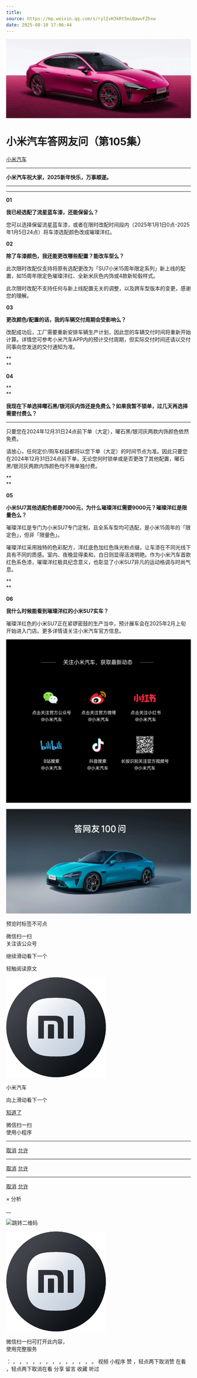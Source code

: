 ```yaml
---
title: 
source: https://mp.weixin.qq.com/s/rylIvH3kRt5miQawvFZhxw
date: 2025-08-10 17:06:44
---
```


![cover_image](images/img_49dafdae.jpg)


#  小米汽车答网友问（第105集）


[ 小米汽车 ](<javascript:void\(0\);>)

______

  

**小米汽车祝大家，2025新年快乐，万事顺遂。**

****  
****

****01****

**我已经选配了流星蓝车漆，还能保留么？**

您可以选择保留流星蓝车漆，或者在限时改配时间段内（2025年1月1日0点-2025年1月5日24点）将车漆选配颜色改成璀璨洋红。

  

**02**

**除了车漆颜色，我还能更改哪些配置？能改车型么？**

此次限时改配仅支持将原有选配更改为「SU7小米15周年限定系列」新上线的配置，如15周年限定色璀璨洋红、全新米灰色内饰或4款新轮毂样式。

此次限时改配不支持任何与新上线配置无关的调整，以及跨车型版本的变更，感谢您的理解。

  

**03**

**更改颜色/配置的话，我的车辆交付周期会受影响么？**

改配成功后，工厂需要重新安排车辆生产计划，因此您的车辆交付时间将重新开始计算。详情您可参考小米汽车APP内的预计交付周期，但实际交付时间还请以交付同事向您发送的交付通知为准。

**  
**

**04**

**  
**

  

**我现在下单选择曜石黑/银河灰内饰还是免费么？如果我暂不锁单，过几天再选择需要付费么？**

****

只要您在2024年12月31日24点前下单（大定），曜石黑/银河灰两款内饰颜色依然免费。

请放心，任何定价/购车权益都将以您下单（大定）的时间节点为准。因此只要您在2024年12月31日24点前下单，无论您何时锁单或是否更改了其他配置，曜石黑/银河灰两款内饰颜色均不用单独付费。

**  
**

**05**

**小米SU7其他选配色都是7000元，为什么璀璨洋红需要9000元？璀璨洋红是限量色么？**

璀璨洋红是专门为小米SU7专门定制，且全系车型均可选配，是小米15周年的「限定色」，但非「限量色」。

璀璨洋红采用独特的色彩配方，洋红底色加红色珠光粉点缀，让车漆在不同光线下具有不同的质感。室内、夜晚显得柔和，白日则显得活泼明艳。作为小米汽车首款红色系色漆，璀璨洋红极具纪念意义，也彰显了小米SU7非凡的运动格调与时尚气息。

**  
**

**06**

**我什么时候能看到璀璨洋红的小米SU7实车？**

璀璨洋红色的小米SU7正在紧锣密鼓的生产当中，预计展车会在2025年2月上旬开始进入门店。更多详情请关注小米汽车官方信息。

  

  

  

![img_1c3b5537.jpg](images/img_1c3b5537.jpg)

![img_61052fb0.jpg](images/img_61052fb0.jpg)

[](<>)[](<>)

预览时标签不可点

微信扫一扫  
关注该公众号

继续滑动看下一个

轻触阅读原文

![img_97d833da.jpg](images/img_97d833da.jpg)

小米汽车 

向上滑动看下一个

[知道了](<javascript:;>)

微信扫一扫  
使用小程序

****

[取消](<javascript:void\(0\);>) [允许](<javascript:void\(0\);>)

****

[取消](<javascript:void\(0\);>) [允许](<javascript:void\(0\);>)

****

[取消](<javascript:void\(0\);>) [允许](<javascript:void\(0\);>)

× 分析

__

![跳转二维码]()

![作者头像](images/img_97d833da.jpg)

微信扫一扫可打开此内容，  
使用完整服务

： ， ， ， ， ， ， ， ， ， ， ， ， 。 视频 小程序 赞 ，轻点两下取消赞 在看 ，轻点两下取消在看 分享 留言 收藏 听过